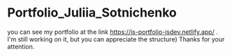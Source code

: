 # Portfolio_Juliia_Sotnichenko
you can see my portfolio at the link https://js-portfolio-jsdev.netlify.app/ . I'm still working on it, but you can appreciate the structure) Thanks for your attention. 
